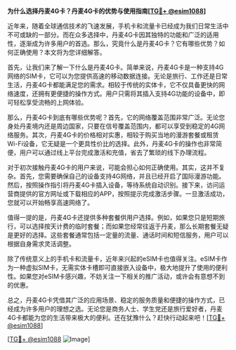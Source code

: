 **为什么选择丹麦4G卡？丹麦4G卡的优势与使用指南[[TG💪+ @esim1088](https://t.me/s/esim1088)]**

近年来，随着全球通信技术的飞速发展，手机卡和流量卡已经成为我们日常生活中不可或缺的一部分。而在众多选择中，丹麦4G卡因其独特的功能和广泛的适用性，逐渐成为许多用户的首选。那么，究竟什么是丹麦4G卡？它有哪些优势？如何正确使用？本文将为您详细解答。

首先，让我们来了解一下什么是丹麦4G卡。简单来说，丹麦4G卡是一种支持4G网络的SIM卡，它可以为您提供高速的移动数据连接。无论是旅行、工作还是日常生活，丹麦4G卡都能满足您的需求。相较于传统的实体卡，它不仅具备更快的网络速度，还拥有更便捷的操作方式。用户只需将其插入支持4G功能的设备中，即可轻松享受流畅的上网体验。

那么，丹麦4G卡到底有哪些优势呢？首先，它的网络覆盖范围非常广泛。无论您身处丹麦境内还是周边国家，只要在信号覆盖范围内，都可以享受到稳定的4G网络服务。其次，丹麦4G卡的价格相对实惠，相较于购买当地的漫游套餐或租赁Wi-Fi设备，它无疑是一个更具性价比的选择。此外，丹麦4G卡的操作也非常简便，用户可以通过线上平台完成激活和充值，省去了繁琐的线下办理流程。

对于初次接触丹麦4G卡的用户来说，可能会担心如何正确使用。其实，这并不复杂。首先，您需要确保自己的设备支持4G网络，并且已经开启了国际漫游功能。然后，按照操作指引将丹麦4G卡插入设备，等待系统自动识别。接下来，访问运营商提供的官方网址或下载相应的APP，按照提示完成激活步骤。一旦激活成功，您就可以开始畅享高速网络了。

值得一提的是，丹麦4G卡还提供多种套餐供用户选择。例如，如果您只是短期旅行，可以选择按天计费的临时套餐；而如果您经常往返于丹麦，那么长期套餐无疑是更好的选择。这些套餐通常包括一定量的流量、通话时间和短信服务，用户可以根据自身需求灵活调整。

除了传统意义上的手机卡和流量卡，近年来兴起的eSIM卡也值得关注。eSIM卡作为一种虚拟SIM卡，无需实体卡槽即可直接嵌入设备中，极大地提升了使用的便利性。如果您对eSIM卡感兴趣，不妨关注一下相关的推广活动，或许会有意想不到的优惠。

总之，丹麦4G卡凭借其广泛的应用场景、稳定的服务质量和便捷的操作方式，已经成为许多用户的理想之选。无论您是商务人士、学生党还是旅行爱好者，丹麦4G卡都能为您的生活带来极大的便利。还在犹豫什么？赶快行动起来吧！[[TG💪+ @esim1088](https://t.me/s/esim1088)]

[[TG💪+ @esim1088](https://t.me/s/esim1088) ![Image](https://i.postimg.cc/4NQfJmqS/Snipaste-2025-05-13-00-14-12.png)]